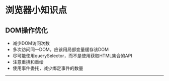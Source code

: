 # 浏览器小知识点

## DOM操作优化

- 减少DOM访问次数
- 多次访问同一DOM，应该用局部变量缓存该DOM
- 尽可能使用querySelector，而不是使用获取HTML集合的API
- 注意重排和重绘
- 使用事件委托，减少绑定事件的数量

---
